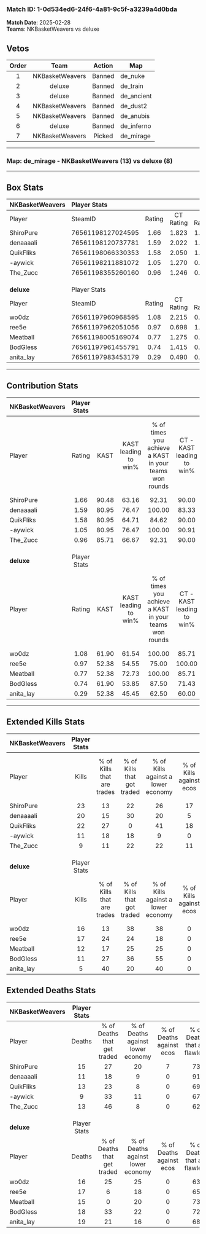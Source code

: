 ### Match ID: 1-0d534ed6-24f6-4a81-9c5f-a3239a4d0bda  
**Match Date**: 2025-02-28  
**Teams**: NKBasketWeavers vs deluxe  

## Vetos  

| Order | Team | Action | Map |
| :---: | :--: | :----: | --- |
| 1 | NKBasketWeavers | Banned | de_nuke |
| 2 | deluxe | Banned | de_train |
| 3 | deluxe | Banned | de_ancient |
| 4 | NKBasketWeavers | Banned | de_dust2 |
| 5 | NKBasketWeavers | Banned | de_anubis |
| 6 | deluxe | Banned | de_inferno |
| 7 | NKBasketWeavers | Picked | de_mirage |

---  

### **Map**: de_mirage - NKBasketWeavers (13) vs deluxe (8)  
---  

## Box Stats  

| **NKBasketWeavers** | Player Stats      |        |           |          |       |       |       |         |        |      |     |
| :- | :- | :-: | :-: | :-: | :-: | :-: | :-: | :-: | :-: | :-: | :-: |
| Player              | SteamID           | Rating | CT Rating | T Rating | KAST  |  ADR  | Kills | Assists | Deaths | K/D  | HS% |
| ShiroPure           | 76561198127024595 |  1.66  |   1.823   |  1.672   | 90.48 | 103.5 |  23   |    8    |   15   | 1.53 | 56  |
| denaaaali           | 76561198120737781 |  1.59  |   2.022   |  1.128   | 80.95 | 112.1 |  20   |    7    |   11   | 1.82 | 50  |
| QuikFliks           | 76561198066330353 |  1.58  |   2.050   |  1.135   | 80.95 | 100.1 |  22   |    6    |   13   | 1.69 | 50  |
| -aywick             | 76561198211881072 |  1.05  |   1.270   |  0.942   | 80.95 | 50.8  |  11   |    3    |   9    | 1.22 | 18  |
| The_Zucc            | 76561198355260160 |  0.96  |   1.246   |  0.953   | 85.71 | 61.9  |   9   |    7    |   13   | 0.69 | 11  |
|                     |                   |        |           |          |       |       |       |         |        |      |     |
|                     |                   |        |           |          |       |       |       |         |        |      |     |
|                     |                   |        |           |          |       |       |       |         |        |      |     |
| **deluxe**          | Player Stats      |        |           |          |       |       |       |         |        |      |     |
| Player              | SteamID           | Rating | CT Rating | T Rating | KAST  |  ADR  | Kills | Assists | Deaths | K/D  | HS% |
| wo0dz               | 76561197960968595 |  1.08  |   2.215   |  0.411   | 61.90 | 87.0  |  16   |    8    |   16   | 1.00 | 31  |
| ree5e               | 76561197962051056 |  0.97  |   0.698   |  1.221   | 52.38 | 76.1  |  17   |    3    |   17   | 1.00 | 47  |
| Meatball            | 76561198005169074 |  0.77  |   1.275   |  0.393   | 52.38 | 60.9  |  12   |    4    |   15   | 0.80 | 58  |
| BodGless            | 76561197961455791 |  0.74  |   1.415   |  0.501   | 61.90 | 66.3  |  11   |    4    |   18   | 0.61 | 54  |
| anita_lay           | 76561197983453179 |  0.29  |   0.490   |  0.318   | 52.38 | 34.0  |   5   |    3    |   19   | 0.26 | 20  |
---  

## Contribution Stats  

| **NKBasketWeavers** | Player Stats |       |                      |                                                        |                           |                                                             |                          |                                                            |
| :- | :-: | :-: | :-: | :-: | :-: | :-: | :-: | :-: |
| Player              |    Rating    | KAST  | KAST leading to win% | % of times you achieve a KAST in your teams won rounds | CT - KAST leading to win% | CT - % of times you achieve a KAST in your teams won rounds | T - KAST leading to win% | T - % of times you achieve a KAST in your teams won rounds |
| ShiroPure           |     1.66     | 90.48 |        63.16         |                         92.31                          |           90.00           |                            90.00                            |          33.33           |                           100.00                           |
| denaaaali           |     1.59     | 80.95 |        76.47         |                         100.00                         |           83.33           |                           100.00                            |          60.00           |                           100.00                           |
| QuikFliks           |     1.58     | 80.95 |        64.71         |                         84.62                          |           90.00           |                            90.00                            |          28.57           |                           66.67                            |
| -aywick             |     1.05     | 80.95 |        76.47         |                         100.00                         |           90.91           |                           100.00                            |          50.00           |                           100.00                           |
| The_Zucc            |     0.96     | 85.71 |        66.67         |                         92.31                          |           90.00           |                            90.00                            |          37.50           |                           100.00                           |
|                     |              |       |                      |                                                        |                           |                                                             |                          |                                                            |
|                     |              |       |                      |                                                        |                           |                                                             |                          |                                                            |
|                     |              |       |                      |                                                        |                           |                                                             |                          |                                                            |
| **deluxe**          | Player Stats |       |                      |                                                        |                           |                                                             |                          |                                                            |
| Player              |    Rating    | KAST  | KAST leading to win% | % of times you achieve a KAST in your teams won rounds | CT - KAST leading to win% | CT - % of times you achieve a KAST in your teams won rounds | T - KAST leading to win% | T - % of times you achieve a KAST in your teams won rounds |
| wo0dz               |     1.08     | 61.90 |        61.54         |                         100.00                         |           85.71           |                           100.00                            |          33.33           |                           100.00                           |
| ree5e               |     0.97     | 52.38 |        54.55         |                         75.00                          |          100.00           |                            66.67                            |          28.57           |                           100.00                           |
| Meatball            |     0.77     | 52.38 |        72.73         |                         100.00                         |           85.71           |                           100.00                            |          50.00           |                           100.00                           |
| BodGless            |     0.74     | 61.90 |        53.85         |                         87.50                          |           71.43           |                            83.33                            |          33.33           |                           100.00                           |
| anita_lay           |     0.29     | 52.38 |        45.45         |                         62.50                          |           60.00           |                            50.00                            |          33.33           |                           100.00                           |
---  

## Extended Kills Stats  

| **NKBasketWeavers** | Player Stats |                            |                            |                                    |                         |                              |                                 |                                       |                    |           |
| :- | :-: | :-: | :-: | :-: | :-: | :-: | :-: | :-: | :-: | :-: |
| Player              |    Kills     | % of Kills that are trades | % of Kills that got traded | % of Kills against a lower economy | % of Kills against ecos | % of Kills that are flawless | % of Kills that are close duels | % of Kills that are assisted by flash | Pistol Round Kills | AWP Kills |
| ShiroPure           |      23      |             13             |             22             |                 26                 |           17            |              70              |                0                |                   4                   |         1          |     3     |
| denaaaali           |      20      |             15             |             30             |                 20                 |            5            |              75              |                5                |                  15                   |         0          |     2     |
| QuikFliks           |      22      |             27             |             0              |                 41                 |           18            |              68              |                5                |                   5                   |         0          |     2     |
| -aywick             |      11      |             18             |             18             |                 9                  |            0            |              45              |                0                |                   0                   |         0          |     2     |
| The_Zucc            |      9       |             11             |             22             |                 22                 |           11            |              78              |                0                |                   0                   |         7          |     0     |
|                     |              |                            |                            |                                    |                         |                              |                                 |                                       |                    |           |
|                     |              |                            |                            |                                    |                         |                              |                                 |                                       |                    |           |
|                     |              |                            |                            |                                    |                         |                              |                                 |                                       |                    |           |
| **deluxe**          | Player Stats |                            |                            |                                    |                         |                              |                                 |                                       |                    |           |
| Player              |    Kills     | % of Kills that are trades | % of Kills that got traded | % of Kills against a lower economy | % of Kills against ecos | % of Kills that are flawless | % of Kills that are close duels | % of Kills that are assisted by flash | Pistol Round Kills | AWP Kills |
| wo0dz               |      16      |             13             |             38             |                 38                 |            0            |              75              |                6                |                   0                   |         0          |     3     |
| ree5e               |      17      |             24             |             24             |                 18                 |            0            |              65              |                0                |                   6                   |         6          |     2     |
| Meatball            |      12      |             17             |             25             |                 25                 |            0            |              75              |                0                |                   0                   |         2          |     2     |
| BodGless            |      11      |             27             |             36             |                 55                 |            0            |              73              |                0                |                  27                   |         1          |     0     |
| anita_lay           |      5       |             40             |             20             |                 40                 |            0            |              80              |               20                |                   0                   |         0          |     0     |
## Extended Deaths Stats  

| **NKBasketWeavers** | Player Stats |                             |                                   |                          |                               |                            |                           |               |
| :- | :-: | :-: | :-: | :-: | :-: | :-: | :-: | :-: |
| Player              |    Deaths    | % of Deaths that get traded | % of Deaths against lower economy | % of Deaths against ecos | % of Deaths that are flawless | % of Deaths that are close | % of Deaths while blinded | Deaths to AWP |
| ShiroPure           |      15      |             27              |                20                 |            7             |              73               |             7              |            13             |       3       |
| denaaaali           |      11      |             18              |                 9                 |            0             |              91               |             0              |             9             |       1       |
| QuikFliks           |      13      |             23              |                 8                 |            0             |              69               |             0              |             0             |       2       |
| -aywick             |      9       |             33              |                11                 |            0             |              67               |             11             |            11             |       0       |
| The_Zucc            |      13      |             46              |                 8                 |            0             |              62               |             0              |             0             |       3       |
|                     |              |                             |                                   |                          |                               |                            |                           |               |
|                     |              |                             |                                   |                          |                               |                            |                           |               |
|                     |              |                             |                                   |                          |                               |                            |                           |               |
| **deluxe**          | Player Stats |                             |                                   |                          |                               |                            |                           |               |
| Player              |    Deaths    | % of Deaths that get traded | % of Deaths against lower economy | % of Deaths against ecos | % of Deaths that are flawless | % of Deaths that are close | % of Deaths while blinded | Deaths to AWP |
| wo0dz               |      16      |             25              |                25                 |            0             |              63               |             6              |             6             |       2       |
| ree5e               |      17      |              6              |                18                 |            0             |              65               |             0              |             0             |       1       |
| Meatball            |      15      |              0              |                20                 |            0             |              73               |             7              |            13             |       1       |
| BodGless            |      18      |             33              |                22                 |            0             |              72               |             0              |             6             |       3       |
| anita_lay           |      19      |             21              |                16                 |            0             |              68               |             0              |             5             |       1       |
